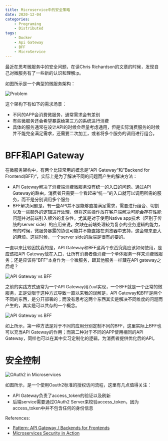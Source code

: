 ```yaml
---
title: Microservice中的安全策略
date: 2020-12-04
categories:  
    - Programing
    - Distributed
tags:
	- Docker
	- Api Gateway
	- BFF
	- MicroService
---
```

最近在思考微服务中的安全问题，在读Chris Richardson的文章的时候，发现自己对微服务有了一些新的认识和理解:p。

如图所示是一个典型的微服务架构：

![Problem](/images/microservice_security_problem.png)

这个架构下有如下的需求场景：

* 不同的APP会消费微服务，通常需求会有差别
* 有些微服务还会希望暴露给第三方的系统进行消费
* 具体的服务通常在设计API的时候会尽量考虑通用，但是实际消费服务的时候并不能完全满足需求，还需要二次加工，或者将多个服务的调用进行组合。

<!-- more -->
# BFF和API Gateway
在微服务架构中，有两个比较常用的概念是”API Gateway“和”Backend for Frontend(BFF)“，实际上是为了解决不同的问题而产生的解决方法：

* API Gateway解决了消费端消费微服务没有统一的入口的问题。通过API Gateway的路由，消费者只需要一个看起来“统一”的入口就可以调用所需的服务，而不是分别调用多个服务
* BFF解决问题是，有一些API并不是能够直接满足需求，需要进行组合、切割以及一些额外的逻辑进行处理，但将这些操作放在客户端解决可能会存在性能问题并对前端引入额外的复杂性。尤其是对于使用Native app技术（区别于传统的server side）的应用来说，欠缺在前端处理较为复杂的业务逻辑的能力，有的时候，微服务暴露的协议可能并不能直接在浏览器中支持，这会带来更大的麻烦。这些时候，一个server side的后端是很有必要的。

一直以来比较困扰我的是，API Gateway和BFF这两个东西究竟应该如何使用，是应该把API Gateway放在入口，让所有消费者像消费一个单体服务一样来消费微服务；还是应该将"BFF"本身作为一个微服务，跟其他服务一样藏在API gateway之后呢？

![API Gateway vs BFF](/images/api_gateway_bff_confused.png)

之前的实践方式通常为一个API Gateway用Zuul实现，一个BFF就是一个正常的微服务，正是受限于这种方式导致一直以来我的误解是，API Gateway和BFF是两个不同的东西，是分开部署的；而没有思考这两个东西其实是解决不同维度的问题而产生的，其实是可以共存的一个概念。

![API Gateway vs BFF](/images/microservice_bff_and_api_gateway.png)

如上所示，第一种方法是对于不同的应用分别定制不同的BFF，这里实际上BFF也可以充当API Gateway的作用；而第二种对于不同的APP使用相同的API Gateway，同样也可以在其中实习定制化的逻辑，为消费者提供优化后的API。

# 安全控制

![OAuth2 in Microservices](/images/api_gateway_oauth.png)

如图所示，是一个使用Oauth2标准的授权访问流程，这里有几点值得关注：

* API Gateway负责了access_token的验证以及刷新
* 后端service需要通过OAuth2 Server来校验access_token，因为access_token中并不包含任何的身份信息

<!-- tbd -->

References:

* [Pattern: API Gateway / Backends for Frontends](https://microservices.io/patterns/apigateway.html)
* [ Microservices Security in Action](https://livebook.manning.com/book/microservices-security-in-action/welcome/v-8/)
